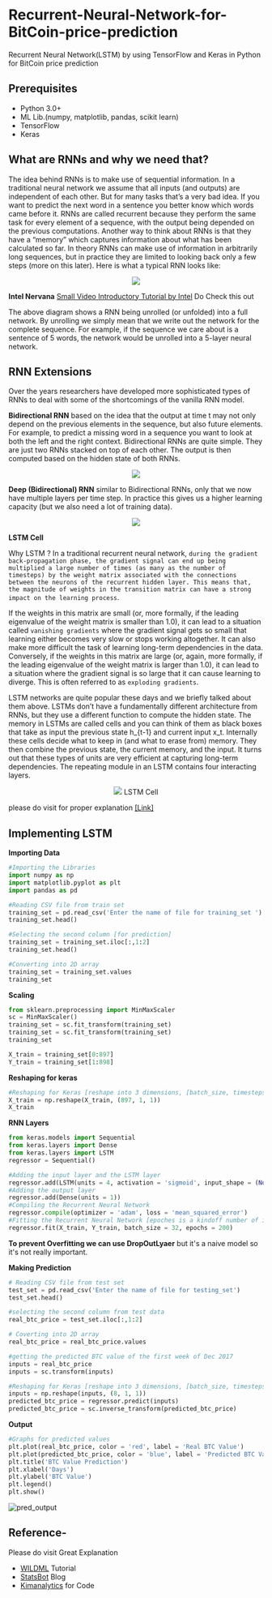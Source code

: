 # Recurrent-Neural-Network-for-BitCoin-price-prediction
Recurrent Neural Network(LSTM) by using TensorFlow and Keras in Python for BitCoin price prediction 

## Prerequisites
- Python 3.0+
- ML Lib.(numpy, matplotlib, pandas, scikit learn)
- TensorFlow
- Keras

## What are RNNs and why we need that?
The idea behind RNNs is to make use of sequential information. In a traditional neural network we assume that all inputs (and outputs) are independent of each other. But for many tasks that’s a very bad idea. If you want to predict the next word in a sentence you better know which words came before it. RNNs are called recurrent because they perform the same task for every element of a sequence, with the output being depended on the previous computations. Another way to think about RNNs is that they have a “memory” which captures information about what has been calculated so far. In theory RNNs can make use of information in arbitrarily long sequences, but in practice they are limited to looking back only a few steps (more on this later). Here is what a typical RNN looks like:

<p align="center"> 
<img src="https://cdn-images-1.medium.com/max/1600/0*x1vmPLhmSow0kzvK.">
</p

**Intel Nervana** 
[Small Video Introductory Tutorial by Intel](https://www.youtube.com/watch?v=Y0pqc0RZOsI&t=142s) Do Check this out 

The above diagram shows a RNN being unrolled (or unfolded) into a full network. By unrolling we simply mean that we write out the network for the complete sequence. For example, if the sequence we care about is a sentence of 5 words, the network would be unrolled into a 5-layer neural network.

## RNN Extensions

Over the years researchers have developed more sophisticated types of RNNs to deal with some of the shortcomings of the vanilla RNN model.

**Bidirectional RNN**
based on the idea that the output at time t may not only depend on the previous elements in the sequence, but also future elements. For example, to predict a missing word in a sequence you want to look at both the left and the right context. Bidirectional RNNs are quite simple. They are just two RNNs stacked on top of each other. The output is then computed based on the hidden state of both RNNs.

<p align="center"> 
<img src="http://www.wildml.com/wp-content/uploads/2015/09/bidirectional-rnn-300x196.png">
</p

**Deep (Bidirectional) RNN**
similar to Bidirectional RNNs, only that we now have multiple layers per time step. In practice this gives us a higher learning capacity (but we also need a lot of training data).

<p align="center"> 
<img src="http://www.wildml.com/wp-content/uploads/2015/09/Screen-Shot-2015-09-16-at-2.21.51-PM-272x300.png">
</p

**LSTM Cell**

Why LSTM ?
In a traditional recurrent neural network, `during the gradient back-propagation phase, the gradient signal can end up being multiplied a large number of times (as many as the number of timesteps) by the weight matrix associated with the connections between the neurons of the recurrent hidden layer. This means that, the magnitude of weights in the transition matrix can have a strong impact on the learning process`.

If the weights in this matrix are small (or, more formally, if the leading eigenvalue of the weight matrix is smaller than 1.0), it can lead to a situation called `vanishing gradients` where the gradient signal gets so small that learning either becomes very slow or stops working altogether. It can also make more difficult the task of learning long-term dependencies in the data. Conversely, if the weights in this matrix are large (or, again, more formally, if the leading eigenvalue of the weight matrix is larger than 1.0), it can lead to a situation where the gradient signal is so large that it can cause learning to diverge. This is often referred to as `exploding gradients`.

LSTM networks are quite popular these days and we briefly talked about them above. LSTMs don’t have a fundamentally different architecture from RNNs, but they use a different function to compute the hidden state. The memory in LSTMs are called cells and you can think of them as black boxes that take as input the previous state h_{t-1} and current input x_t. Internally these cells  decide what to keep in (and what to erase from) memory. They then combine the previous state, the current memory, and the input. It turns out that these types of units are very efficient at capturing long-term dependencies.
The repeating module in an LSTM contains four interacting layers.

<p align="center"> 
<img src="http://colah.github.io/posts/2015-08-Understanding-LSTMs/img/LSTM3-var-GRU.png">
LSTM Cell
</p

please do visit for proper explanation [[Link]](http://colah.github.io/posts/2015-08-Understanding-LSTMs/)

## Implementing LSTM
**Importing Data**
```python
#Importing the Libraries
import numpy as np
import matplotlib.pyplot as plt
import pandas as pd

#Reading CSV file from train set
training_set = pd.read_csv('Enter the name of file for training_set ')
training_set.head()

#Selecting the second column [for prediction]
training_set = training_set.iloc[:,1:2]
training_set.head()

#Converting into 2D array
training_set = training_set.values
training_set
```
**Scaling**
```python
from sklearn.preprocessing import MinMaxScaler
sc = MinMaxScaler()
training_set = sc.fit_transform(training_set)
training_set = sc.fit_transform(training_set)
training_set

X_train = training_set[0:897]
Y_train = training_set[1:898]
```
**Reshaping for keras**
```python
#Reshaping for Keras [reshape into 3 dimensions, [batch_size, timesteps, input_dim]
X_train = np.reshape(X_train, (897, 1, 1))
X_train
```
**RNN Layers**
```python
from keras.models import Sequential
from keras.layers import Dense
from keras.layers import LSTM
regressor = Sequential()

#Adding the input layer and the LSTM layer
regressor.add(LSTM(units = 4, activation = 'sigmoid', input_shape = (None, 1)))
#Adding the output layer
regressor.add(Dense(units = 1))
#Compiling the Recurrent Neural Network
regressor.compile(optimizer = 'adam', loss = 'mean_squared_error')
#Fitting the Recurrent Neural Network [epoches is a kindoff number of iteration]
regressor.fit(X_train, Y_train, batch_size = 32, epochs = 200)
```
**To prevent Overfitting we can use DropOutLyaer** but it's a naive model so it's not really important.  

**Making Prediction**
```python
# Reading CSV file from test set
test_set = pd.read_csv('Enter the name of file for testing_set')
test_set.head()

#selecting the second column from test data 
real_btc_price = test_set.iloc[:,1:2]         

# Coverting into 2D array
real_btc_price = real_btc_price.values      

#getting the predicted BTC value of the first week of Dec 2017  
inputs = real_btc_price			
inputs = sc.transform(inputs)

#Reshaping for Keras [reshape into 3 dimensions, [batch_size, timesteps, input_dim]
inputs = np.reshape(inputs, (8, 1, 1))
predicted_btc_price = regressor.predict(inputs)
predicted_btc_price = sc.inverse_transform(predicted_btc_price)
```

**Output**
```python
#Graphs for predicted values
plt.plot(real_btc_price, color = 'red', label = 'Real BTC Value')
plt.plot(predicted_btc_price, color = 'blue', label = 'Predicted BTC Value')
plt.title('BTC Value Prediction')
plt.xlabel('Days')
plt.ylabel('BTC Value')
plt.legend()
plt.show()
```


![pred_output](https://user-images.githubusercontent.com/24585799/34250830-1ff0b65a-e664-11e7-971b-e45a400f98a6.PNG)

## Reference-
Please do visit Great Explanation
- [WILDML](http://www.wildml.com/2015/09/recurrent-neural-networks-tutorial-part-1-introduction-to-rnns/) Tutorial 
- [StatsBot](https://blog.statsbot.co/time-series-prediction-using-recurrent-neural-networks-lstms-807fa6ca7f) Blog
- [Kimanalytics](https://github.com/kimanalytics/Recurrent-Neural-Network-to-Predict-Stock-Prices) for Code 
